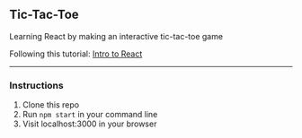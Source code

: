 ## Tic-Tac-Toe

Learning React by making an interactive tic-tac-toe game

Following this tutorial: [Intro to React](https://reactjs.org/tutorial/tutorial.html)

---

### Instructions

1. Clone this repo
2. Run `npm start` in your command line
3. Visit localhost:3000 in your browser
